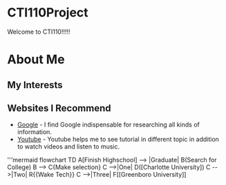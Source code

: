 # CTI110Project
Welcome to CTI110!!!!!

# About Me
## My Interests
## Websites I Recommend
- [Google](https://www.google.com) - I find Google indispensable for researching all kinds of information. 
- [Youtube](https://www.youtube.com) - Youtube helps me to see tutorial in different topic in addition to watch videos and listen to music.

'''mermaid
flowchart TD
A[Finish Highschool] --> |Graduate| B(Search for College)
B --> C{Make selection}
C -->|One| D([Charlotte University])
C -->|Two| R{{Wake Tech}}
C -->|Three| F[[Greenboro University]]